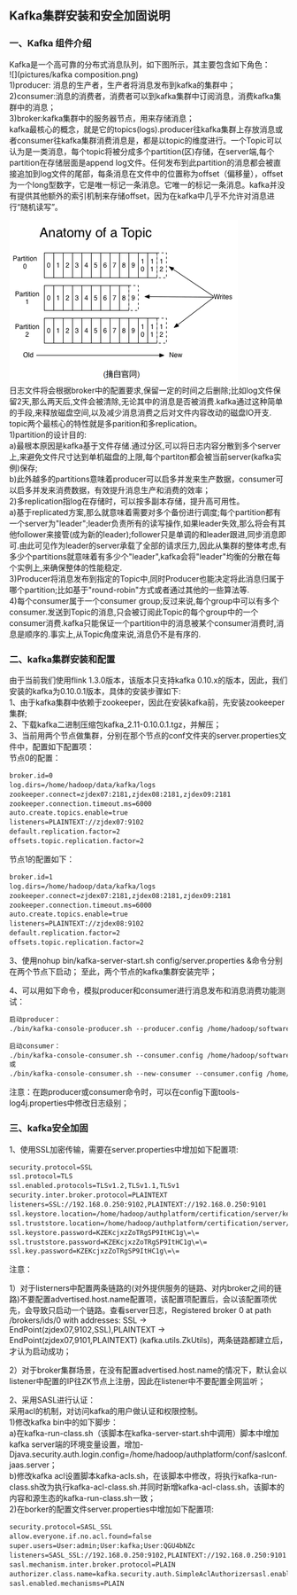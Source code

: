 ## Kafka集群安装和安全加固说明
### 一、Kafka 组件介绍 
Kafka是一个高可靠的分布式消息队列，如下图所示，其主要包含如下角色：    
![](pictures/kafka composition.png)    
1)producer: 消息的生产者，生产者将消息发布到kafka的集群中；        
2)consumer:消息的消费者，消费者可以到kafka集群中订阅消息，消费kafka集群中的消息；    
3)broker:kafka集群中的服务器节点，用来存储消息；    
kafka最核心的概念，就是它的topics(logs).producer往kafka集群上存放消息或者consumer往kafka集群消费消息是，都是以topic的维度进行。一个Topic可以认为是一类消息，每个topic将被分成多个partition(区)存储，在server端,每个partition在存储层面是append log文件。任何发布到此partition的消息都会被直接追加到log文件的尾部，每条消息在文件中的位置称为offset（偏移量），offset为一个long型数字，它是唯一标记一条消息。它唯一的标记一条消息。kafka并没有提供其他额外的索引机制来存储offset，因为在kafka中几乎不允许对消息进行“随机读写”。


![](pictures/topic.png)     
日志文件将会根据broker中的配置要求,保留一定的时间之后删除;比如log文件保留2天,那么两天后,文件会被清除,无论其中的消息是否被消费.kafka通过这种简单的手段,来释放磁盘空间,以及减少消息消费之后对文件内容改动的磁盘IO开支.    
topic两个最核心的特性就是多parition和多replication。    
1)partition的设计目的:    
a)最根本原因是kafka基于文件存储.通过分区,可以将日志内容分散到多个server上,来避免文件尺寸达到单机磁盘的上限,每个partiton都会被当前server(kafka实例)保存;        
b)此外越多的partitions意味着producer可以启多并发来生产数据，consumer可以启多并发来消费数据，有效提升消息生产和消费的效率；    
2)多replication指log在存储时，可以按多副本存储，提升高可用性。    
a)基于replicated方案,那么就意味着需要对多个备份进行调度;每个partition都有一个server为"leader";leader负责所有的读写操作,如果leader失效,那么将会有其他follower来接管(成为新的leader);follower只是单调的和leader跟进,同步消息即可.由此可见作为leader的server承载了全部的请求压力,因此从集群的整体考虑,有多少个partitions就意味着有多少个"leader",kafka会将"leader"均衡的分散在每个实例上,来确保整体的性能稳定.        
3)Producer将消息发布到指定的Topic中,同时Producer也能决定将此消息归属于哪个partition;比如基于"round-robin"方式或者通过其他的一些算法等.    
4)每个consumer属于一个consumer group;反过来说,每个group中可以有多个consumer.发送到Topic的消息,只会被订阅此Topic的每个group中的一个consumer消费.kafka只能保证一个partition中的消息被某个consumer消费时,消息是顺序的.事实上,从Topic角度来说,消息仍不是有序的.        

### 二、kafka集群安装和配置    
由于当前我们使用flink 1.3.0版本，该版本只支持kafka 0.10.x的版本，因此，我们安装的kafka为0.10.0.1版本，具体的安装步骤如下:        
1、由于kafka集群中依赖于zookeeper，因此在安装kafka前，先安装zookeeper集群;        
2、下载kafka二进制压缩包kafka_2.11-0.10.0.1.tgz，并解压；        
3、当前用两个节点做集群，分别在那个节点的conf文件夹的server.properties文件中，配置如下配置项：      
节点0的配置：    
```xml
broker.id=0
log.dirs=/home/hadoop/data/kafka/logs
zookeeper.connect=zjdex07:2181,zjdex08:2181,zjdex09:2181
zookeeper.connection.timeout.ms=6000
auto.create.topics.enable=true
listeners=PLAINTEXT://zjdex07:9102
default.replication.factor=2
offsets.topic.replication.factor=2
```
节点1的配置如下：        
```xml
broker.id=1
log.dirs=/home/hadoop/data/kafka/logs
zookeeper.connect=zjdex07:2181,zjdex08:2181,zjdex09:2181
zookeeper.connection.timeout.ms=6000
auto.create.topics.enable=true
listeners=PLAINTEXT://zjdex08:9102
default.replication.factor=2
offsets.topic.replication.factor=2
```
3、使用nohup bin/kafka-server-start.sh config/server.properties &命令分别在两个节点下启动； 至此，两个节点的kafka集群安装完毕；        

4、可以用如下命令，模拟producer和consumer进行消息发布和消息消费功能测试：    
```xml
启动producer：
./bin/kafka-console-producer.sh --producer.config /home/hadoop/software/kafka_2.11-0.10.0.1/config/producer.properties --broker-list 192.168.0.250:9102,192.168.0.165:9102 --topic jdbcdata
```
```xml
启动consumer： 
./bin/kafka-console-consumer.sh --consumer.config /home/hadoop/software/kafka_2.11-0.10.0.1/config/consumer.properties --zookeeper zjdex07:2181 --topic jdbcdata --from-beginning
或
./bin/kafka-console-consumer.sh --new-consumer --consumer.config /home/hadoop/software/kafka_2.11-0.10.0.1/config/consumer.properties --bootstrap-server 192.168.0.250:9102,192.168.0.165:9102 --topic jdbcdata --from-beginning    
```
注意：在跑producer或consumer命令时，可以在config下面tools-log4j.properties中修改日志级别；    

### 三、kafka安全加固
1、使用SSL加密传输，需要在server.properties中增加如下配置项:        
```xml
security.protocol=SSL
ssl.protocol=TLS
ssl.enabled.protocols=TLSv1.2,TLSv1.1,TLSv1
security.inter.broker.protocol=PLAINTEXT
listeners=SSL://192.168.0.250:9102,PLAINTEXT://192.168.0.250:9101
ssl.keystore.location=/home/hadoop/authplatform/certification/server/keystore.jks
ssl.truststore.location=/home/hadoop/authplatform/certification/server/truststore.jks
ssl.keystore.password=KZEKcjxzZoTRgSP9ItHC1g\=\=
ssl.truststore.password=KZEKcjxzZoTRgSP9ItHC1g\=\=
ssl.key.password=KZEKcjxzZoTRgSP9ItHC1g\=\=
```
注意：

1）对于listerners中配置两条链路的(对外提供服务的链路、对内broker之间的链路)不要配置advertised.host.name配置项，该配置项配置后，会以该配置项优先，会导致只启动一个链路。查看server日志，Registered broker 0 at path /brokers/ids/0 with addresses: SSL -> EndPoint(zjdex07,9102,SSL),PLAINTEXT -> EndPoint(zjdex07,9101,PLAINTEXT) (kafka.utils.ZkUtils)，两条链路都建立后，才认为启动成功；

2）对于broker集群场景，在没有配置advertised.host.name的情况下，默认会以listener中配置的IP往ZK节点上注册，因此在listener中不要配置全网监听；

2、采用SASL进行认证：    
采用acl的机制，对访问kafka的用户做认证和权限控制。    
1)修改kafka bin中的如下脚步：    
a)在kafka-run-class.sh（该脚本在kafka-server-start.sh中调用）脚本中增加kafka server端的环境变量设置，增加-Djava.security.auth.login.config=/home/hadoop/authplatform/conf/saslconf.jaas.server；    
b)修改kafka acl设置脚本kafka-acls.sh，在该脚本中修改，将执行kafka-run-class.sh改为执行kafka-acl-class.sh.并同时新增kafka-acl-class.sh，该脚本的内容和源生态的kafka-run-class.sh一致；    
2)在borker的配置文件server.properties中增加如下配置项:     

```xml
security.protocol=SASL_SSL
allow.everyone.if.no.acl.found=false
super.users=User:admin;User:kafka;User:QGU4bNZc
listeners=SASL_SSL://192.168.0.250:9102,PLAINTEXT://192.168.0.250:9101
sasl.mechanism.inter.broker.protocol=PLAIN
authorizer.class.name=kafka.security.auth.SimpleAclAuthorizersasl.enable
sasl.enabled.mechanisms=PLAIN
```   










